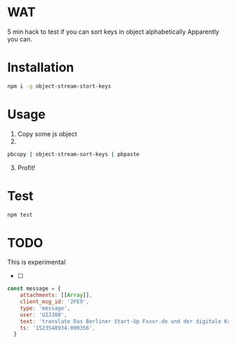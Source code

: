 # WAT
5 min hack to test if you can sort keys in object alphabetically
Apparently you can.

# Installation

```bash
npm i -g object-stream-stort-keys
```

# Usage
1. Copy some js object
2. 
```bash
pbcopy | object-stream-sort-keys | pbpaste
```
3. Profit! 

# Test
```bash
npm test
```


# TODO
This is experimental

- [ ]
```js
const message = {
    attachments: [[Array]],
    client_msg_id: '2FE9',
    type: 'message',
    user: 'U2JJ80',
    text: 'translate Das Berliner Start-Up Fxxxr.de und der digitale Krankenversicherer XXXova haben sich auf eine Zusammenarbeit geeinigt. Beide Unternehmen sind noch relativ jung am Markt. Während Fairr seit Mitte 2014 Riester-Sparpläne online anbietet, ist der Münchener Versicherer erst seit Juni 2017 aktiv.',
    ts: '1523548934.000356',
  }
```
